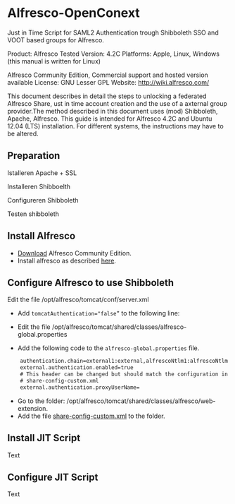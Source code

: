 Alfresco-OpenConext
================================

Just in Time Script for SAML2 Authentication trough Shibboleth SSO and VOOT based groups for Alfresco.

Product:		Alfresco 
Tested Version: 4.2C 
Platforms:		Apple, Linux, Windows (this manual is written for Linux)

Alfresco Community Edition, Commercial support and hosted version available 
License: GNU Lesser GPL 
Website: http://wiki.alfresco.com/

This document describes in detail the steps to unlocking a federated Alfresco Share, ust in time account creation and the use of a axternal group provider.The method described in this document uses (mod) Shibboleth, Apache, Alfresco. This guide is intended for Alfresco 4.2C and Ubuntu 12.04 (LTS) installation. For different systems, the instructions may have to be altered.

Preparation
-------------------------
Istalleren Apache + SSL



Installeren Shibboelth

Configureren Shibboleth

Testen shibboleth


Install Alfresco
-------------------------
* [Download](http://www.alfresco.com/products/community) Alfresco Community Edition.
* Install alfresco as described [here](http://docs.alfresco.com/community/index.jsp?topic=%2Fcom.alfresco.community.doc%2Ftasks%2Fsimpleinstall-community-lin.html).

Configure Alfresco to use Shibboleth
-------------------------
Edit the file /opt/alfresco/tomcat/conf/server.xml

* Add `tomcatAuthentication="false”` to the following line:

	<!-- Define an AJP 1.3 Connector on port 8009 -->
	<Connector port="8009" protocol="AJP/1.3" redirectPort="8443" tomcatAuthentication="false"/>

* Edit the file /opt/alfresco/tomcat/shared/classes/alfresco-global.properties
* Add the following code to the `alfresco-global.properties` file.
```xml
	authentication.chain=external1:external,alfrescoNtlm1:alfrescoNtlm
	external.authentication.enabled=true
	# This header can be changed but should match the configuration in 
	# share-config-custom.xml
	external.authentication.proxyUserName=
```
* Go to the folder: /opt/alfresco/tomcat/shared/classes/alfresco/web-extension.
* Add the file [share-config-custom.xml](https://github.com/Frankniesten/Alfresco-OpenConext/blob/master/share-config-custom.xml) to the folder.

Install JIT Script
-------------------------
Text


Configure JIT Script
-------------------------
Text



